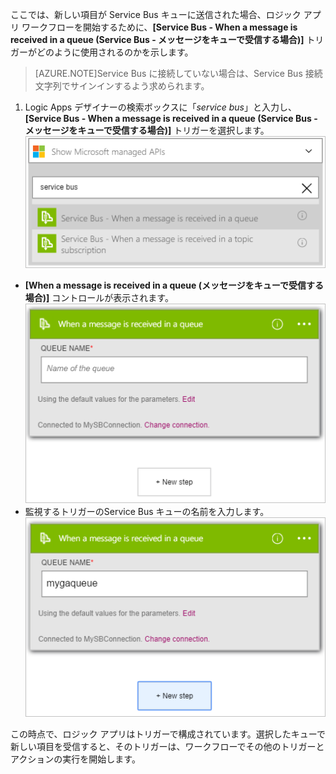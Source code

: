 ここでは、新しい項目が Service Bus キューに送信された場合、ロジック アプリ ワークフローを開始するために、**[Service Bus - When a message is received in a queue (Service Bus - メッセージをキューで受信する場合)]** トリガーがどのように使用されるのかを示します。

>[AZURE.NOTE]Service Bus に接続していない場合は、Service Bus 接続文字列でサインインするよう求められます。

1. Logic Apps デザイナーの検索ボックスに「*service bus*」と入力し、**[Service Bus - When a message is received in a queue (Service Bus - メッセージをキューで受信する場合)]** トリガーを選択します。  
![Service Bus トリガー イメージ 1](./media/connectors-create-api-servicebus/trigger-1.png)   
- **[When a message is received in a queue (メッセージをキューで受信する場合)]** コントロールが表示されます。  
![Service Bus トリガー イメージ 2](./media/connectors-create-api-servicebus/trigger-2.png)   
- 監視するトリガーのService Bus キューの名前を入力します。  
![Service Bus トリガー イメージ 3](./media/connectors-create-api-servicebus/trigger-3.png)   

この時点で、ロジック アプリはトリガーで構成されています。選択したキューで新しい項目を受信すると、そのトリガーは、ワークフローでその他のトリガーとアクションの実行を開始します。

<!---HONumber=AcomDC_0810_2016-->